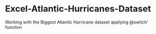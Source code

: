 # Excel-Atlantic-Hurricanes-Dataset
Working with the Biggest Atlantic Hurricane dataset applying @switch' function
